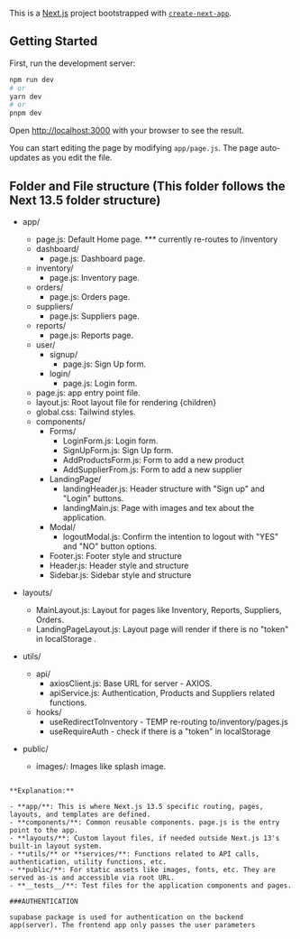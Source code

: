 This is a [Next.js](https://nextjs.org/) project bootstrapped with [`create-next-app`](https://github.com/vercel/next.js/tree/canary/packages/create-next-app).

## Getting Started

First, run the development server:

```bash
npm run dev
# or
yarn dev
# or
pnpm dev
```

Open [http://localhost:3000](http://localhost:3000) with your browser to see the result.

You can start editing the page by modifying `app/page.js`. The page auto-updates as you edit the file.

## Folder and File structure (This folder follows the Next 13.5 folder structure)

- app/

  - page.js: Default Home page. \*\*\* currently re-routes to /inventory
  - dashboard/
    - page.js: Dashboard page.
  - inventory/
    - page.js: Inventory page.
  - orders/
    - page.js: Orders page.
  - suppliers/
    - page.js: Suppliers page.
  - reports/
    - page.js: Reports page.
  - user/
    - signup/
      - page.js: Sign Up form.
    - login/
      - page.js: Login form.
  - page.js: app entry point file.
  - layout.js: Root layout file for rendering {children}
  - global.css: Tailwind styles.
  - components/
    - Forms/
      - LoginForm.js: Login form.
      - SignUpForm.js: Sign Up form.
      - AddProductsForm.js: Form to add a new product
      - AddSupplierFrom.js: Form to add a new supplier
    - LandingPage/
      - landingHeader.js: Header structure with "Sign up" and "Login" buttons.
      - landingMain.js: Page with images and tex about the application.
    - Modal/
      - logoutModal.js: Confirm the intention to logout with "YES" and "NO" button options.
    - Footer.js: Footer style and structure
    - Header.js: Header style and structure
    - Sidebar.js: Sidebar style and structure

- layouts/
  - MainLayout.js: Layout for pages like Inventory, Reports, Suppliers, Orders.
  - LandingPageLayout.js: Layout page will render if there is no "token" in localStorage .
- utils/

  - api/
    - axiosClient.js: Base URL for server - AXIOS.
    - apiService.js: Authentication, Products and Suppliers related functions.
  - hooks/
    - useRedirectToInventory - TEMP re-routing to/inventory/pages.js
    - useRequireAuth - check if there is a "token" in localStorage

- public/
  - images/: Images like splash image.

```

**Explanation:**

- **app/**: This is where Next.js 13.5 specific routing, pages, layouts, and templates are defined.
- **components/**: Common reusable components. page.js is the entry point to the app.
- **layouts/**: Custom layout files, if needed outside Next.js 13's built-in layout system.
- **utils/** or **services/**: Functions related to API calls, authentication, utility functions, etc.
- **public/**: For static assets like images, fonts, etc. They are served as-is and accessible via root URL.
- **__tests__/**: Test files for the application components and pages.

###AUTHENTICATION

supabase package is used for authentication on the backend app(server). The frontend app only passes the user parameters
```

```

```
